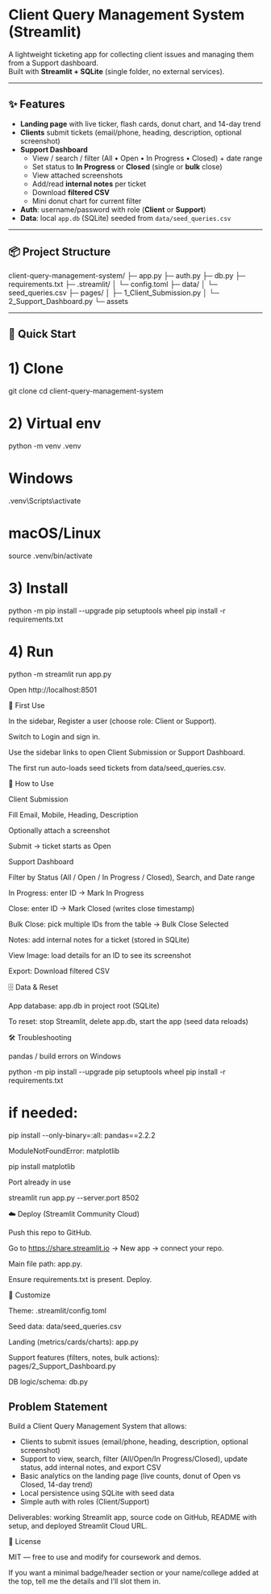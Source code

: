 # Client Query Management System (Streamlit)

A lightweight ticketing app for collecting client issues and managing them from a Support dashboard.  
Built with **Streamlit + SQLite** (single folder, no external services).

---

## ✨ Features

- **Landing page** with live ticker, flash cards, donut chart, and 14-day trend
- **Clients** submit tickets (email/phone, heading, description, optional screenshot)
- **Support Dashboard**
  - View / search / filter (All • Open • In Progress • Closed) + date range
  - Set status to **In Progress** or **Closed** (single or **bulk** close)
  - View attached screenshots
  - Add/read **internal notes** per ticket
  - Download **filtered CSV**
  - Mini donut chart for current filter
- **Auth**: username/password with role (**Client** or **Support**)
- **Data**: local `app.db` (SQLite) seeded from `data/seed_queries.csv`

---

## 📦 Project Structure

client-query-management-system/
├─ app.py
├─ auth.py
├─ db.py
├─ requirements.txt
├─ .streamlit/
│ └─ config.toml
├─ data/
│ └─ seed_queries.csv
├─ pages/
│ ├─ 1_Client_Submission.py
│ └─ 2_Support_Dashboard.py
└─ assets

---

## 🚀 Quick Start

# 1) Clone
git clone <YOUR-REPO-URL>
cd client-query-management-system

# 2) Virtual env
python -m venv .venv
# Windows
.venv\Scripts\activate
# macOS/Linux
source .venv/bin/activate

# 3) Install
python -m pip install --upgrade pip setuptools wheel
pip install -r requirements.txt

# 4) Run
python -m streamlit run app.py

Open http://localhost:8501

🔐 First Use

In the sidebar, Register a user (choose role: Client or Support).

Switch to Login and sign in.

Use the sidebar links to open Client Submission or Support Dashboard.

The first run auto-loads seed tickets from data/seed_queries.csv.

🧭 How to Use

Client Submission

Fill Email, Mobile, Heading, Description

Optionally attach a screenshot

Submit → ticket starts as Open

Support Dashboard

Filter by Status (All / Open / In Progress / Closed), Search, and Date range

In Progress: enter ID → Mark In Progress

Close: enter ID → Mark Closed (writes close timestamp)

Bulk Close: pick multiple IDs from the table → Bulk Close Selected

Notes: add internal notes for a ticket (stored in SQLite)

View Image: load details for an ID to see its screenshot

Export: Download filtered CSV

🗄️ Data & Reset

App database: app.db in project root (SQLite)

To reset: stop Streamlit, delete app.db, start the app (seed data reloads)

🛠️ Troubleshooting

pandas / build errors on Windows

python -m pip install --upgrade pip setuptools wheel
pip install -r requirements.txt
# if needed:
pip install --only-binary=:all: pandas==2.2.2


ModuleNotFoundError: matplotlib

pip install matplotlib


Port already in use

streamlit run app.py --server.port 8502

☁️ Deploy (Streamlit Community Cloud)

Push this repo to GitHub.

Go to https://share.streamlit.io
 → New app → connect your repo.

Main file path: app.py.

Ensure requirements.txt is present. Deploy.

🎨 Customize

Theme: .streamlit/config.toml

Seed data: data/seed_queries.csv

Landing (metrics/cards/charts): app.py

Support features (filters, notes, bulk actions): pages/2_Support_Dashboard.py

DB logic/schema: db.py

## Problem Statement
Build a Client Query Management System that allows:
- Clients to submit issues (email/phone, heading, description, optional screenshot)
- Support to view, search, filter (All/Open/In Progress/Closed), update status, add internal notes, and export CSV
- Basic analytics on the landing page (live counts, donut of Open vs Closed, 14-day trend)
- Local persistence using SQLite with seed data
- Simple auth with roles (Client/Support)

Deliverables: working Streamlit app, source code on GitHub, README with setup, and deployed Streamlit Cloud URL.

📄 License

MIT — free to use and modify for coursework and demos.


If you want a minimal badge/header section or your name/college added at the top, tell me the details and I’ll slot them in.
